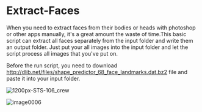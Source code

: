 # Extract-Faces
When you need to extract faces from their bodies or heads with photoshop or other apps manually, it's a great amount the waste of time.This basic script can extract all faces separately from the input folder and write them an output folder. Just put your all images into the input folder and let the script process all images that you've put on.

Before the run script, you need to download http://dlib.net/files/shape_predictor_68_face_landmarks.dat.bz2 file and paste it into your input folder.



![1200px-STS-106_crew](https://user-images.githubusercontent.com/54986652/97113612-ae7e1400-16fc-11eb-9cf4-0043f83f2aa4.jpg)

![image0006](https://user-images.githubusercontent.com/54986652/97113618-b63db880-16fc-11eb-98eb-5ba7aeec0547.jpg)


